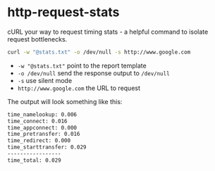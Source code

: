 # http-request-stats
cURL your way to request timing stats - a helpful command to isolate request bottlenecks.

```zsh
curl -w "@stats.txt" -o /dev/null -s http://www.google.com
```

- `-w "@stats.txt"` point to the report template
- `-o /dev/null` send the response output to `/dev/null`
- `-s` use silent mode
- `http://www.google.com` the URL to request

The output will look something like this:

```zsh
time_namelookup: 0.006
time_connect: 0.016
time_appconnect: 0.000
time_pretransfer: 0.016
time_redirect: 0.000
time_starttransfer: 0.029
-----------------
time_total: 0.029
```



